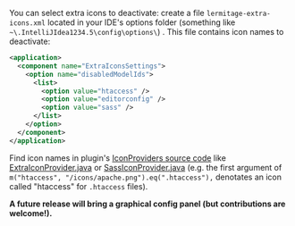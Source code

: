 You can select extra icons to deactivate: create a file `lermitage-extra-icons.xml` located in your IDE's options folder (something like `~\.IntelliJIdea1234.5\config\options\`)
. This file contains icon names to deactivate:

```xml
<application>
  <component name="ExtraIconsSettings">
    <option name="disabledModelIds">
      <list>
        <option value="htaccess" />
        <option value="editorconfig" />
        <option value="sass" />
      </list>
    </option>
  </component>
</application>
```
Find icon names in plugin's [IconProviders source code](https://github.com/jonathanlermitage/intellij-extra-icons-plugin/tree/master/src/lermitage/intellij/extra/icons/providers) like [ExtraIconProvider.java](https://github.com/jonathanlermitage/intellij-extra-icons-plugin/blob/master/src/lermitage/intellij/extra/icons/ExtraIconProvider.java) or [SassIconProvider.java](https://github.com/jonathanlermitage/intellij-extra-icons-plugin/blob/master/src/lermitage/intellij/extra/icons/providers/SassIconProvider.java) (e.g. the first argument of `m("htaccess", "/icons/apache.png").eq(".htaccess"),` denotates an icon called "htaccess" for `.htaccess` files).

**A future release will bring a graphical config panel (but contributions are welcome!).**
